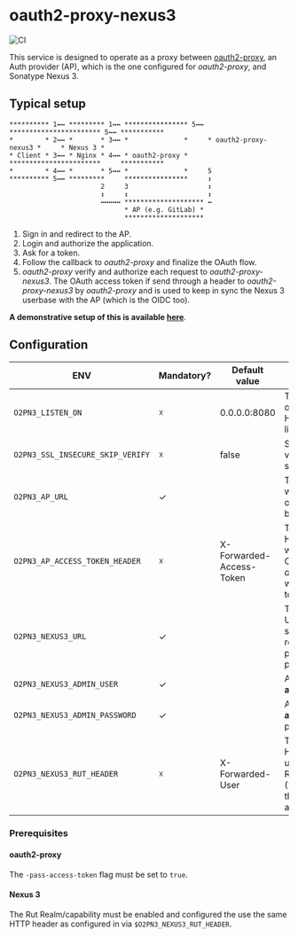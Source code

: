 # oauth2-proxy-nexus3

![CI](https://github.com/le-garff-yoann/oauth2-proxy-nexus3/workflows/CI/badge.svg)

This service is designed to operate as a proxy between [oauth2-proxy](https://github.com/oauth2-proxy/oauth2-proxy),
an Auth provider (AP), which is the one configured for *oauth2-proxy*, and Sonatype Nexus 3.

## Typical setup

```
********** 1↔↔ ********* 1↔↔ **************** 5↔↔ *********************** 5↔↔ ***********
*        * 2↔↔ *       * 3↔↔ *              *     * oauth2-proxy-nexus3 *     * Nexus 3 *
* Client * 3↔↔ * Nginx * 4↔↔ * oauth2-proxy *     ***********************     ***********
*        * 4↔↔ *       * 5↔↔ *              *     5
********** 5↔↔ *********     ****************     ↕
                       2     3                    ↕
                       ↕     ↕                    ↕
                       ↔↔↔↔↔ ******************** ↔
                             * AP (e.g. GitLab) *
                             ********************
```

1. Sign in and redirect to the AP.
2. Login and authorize the application.
3. Ask for a token.
4. Follow the callback to *oauth2-proxy* and finalize the OAuth flow.
5. *oauth2-proxy* verify and authorize each request to *oauth2-proxy-nexus3*. The OAuth access token if send through a header to *oauth2-proxy-nexus3* by *oauth2-proxy* and is used to keep in sync the Nexus 3 userbase with the AP (which is the OIDC too).

**A demonstrative setup of this is available [here](docker/)**.

## Configuration

| ENV | Mandatory? | Default value | Description |
|-|-|-|-|
| `O2PN3_LISTEN_ON` | ☓ | 0.0.0.0:8080 | The [IP]:PORT on which the HTTP server will listen. |
| `O2PN3_SSL_INSECURE_SKIP_VERIFY` | ☓ | false | Skip SSL verifications if set to `true`. |
| `O2PN3_AP_URL` | ✓ | | The AP URL on which OAuth operations will be performed. |
| `O2PN3_AP_ACCESS_TOKEN_HEADER` | ☓ | X-Forwarded-Access-Token | The name of the HTTP header on which the AP OAuth *access_token* will be provided to this service. |
| `O2PN3_NEXUS3_URL` | ✓ | | The Nexus 3 URL on which sync and reverse-proxying will be performed. |
| `O2PN3_NEXUS3_ADMIN_USER` | ✓ | | A Nexus 3 **admin** user. |
| `O2PN3_NEXUS3_ADMIN_PASSWORD` | ✓ | | A Nexus 3 **admin** password. |
| `O2PN3_NEXUS3_RUT_HEADER` | ☓ | X-Forwarded-User | The name of the HTTP header used by the Rut Realm/capability (Nexus 3) for the authentication. |

### Prerequisites

#### oauth2-proxy

The `-pass-access-token` flag must be set to `true`.

#### Nexus 3

The Rut Realm/capability must be enabled and configured the use the same HTTP header as configured in via `$O2PN3_NEXUS3_RUT_HEADER`.
